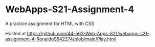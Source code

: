 # WebApps-S21-Assignment-4
A practice assignment for HTML with CSS

Hosted at https://github.com/44-563-Web-Apps-S21/webapps-s21-assignment-4-RonaldoS542274/blob/main/Play.html
